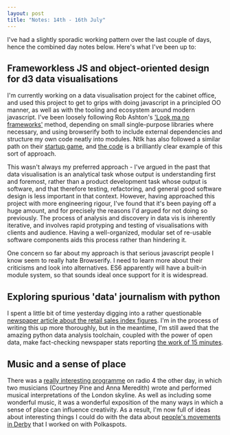 ```yaml
---
layout: post
title: "Notes: 14th - 16th July"
---
```


I've had a slightly sporadic working pattern over the last couple of days, hence the combined day notes below. Here's what I've been up to:

## Frameworkless JS and object-oriented design for d3 data visualisations
I'm currently working on a data visualisation project for the cabinet office, and used this project to get to grips with doing javascript in a principled OO manner, as well as with the tooling and ecosystem around modern javascript. I've been loosely following Rob Ashton's ['Look ma no frameworks'][1] method, depending on small single-purpose libraries where necessary, and using browserify both to include external dependencies and structure my own code neatly into modules. Ntlk has also followed a similar path on their [startup game][2], and [the code][3] is a brilliantly clear example of this sort of approach.

This wasn't always my preferred approach - I've argued in the past that data visualisation is an analytical task whose output is understanding first and foremost, rather than a product development task whose output is software, and that therefore testing, refactoring, and general good software design is less important in that context. However, having approached this project with more engineering rigour, I've found that it's been paying off a huge amount, and for precisely the reasons I'd argued for not doing so previously. The process of analysis and discovery in data vis is inherently iterative, and involves rapid protyping and testing of visualisations with clients and audience. Having a well-organized, modular set of re-usable software components aids this process rather than hindering it.

One concern so far about my approach is that serious javascript people I know seem to really hate Browserify. I need to learn more about their criticisms and look into alternatives. ES6 apparently will have a built-in module system, so that sounds ideal once support for it is widespread.

## Exploring spurious 'data' journalism with python
I spent a little bit of time yesterday digging into a rather questionable [newspaper article about the retail sales index figures][4]. I'm in the process of writing this up more thoroughly, but in the meantime, I'm still awed that the amazing python data analysis toolchain, coupled with the power of open data, make fact-checking newspaper stats reporting [the work of 15 minutes][5].

## Music and a sense of place
There was a [really interesting programme][6] on radio 4 the other day, in which two musicians (Courtney Pine and Anna Meredith) wrote and performed musical interpretations of the London skyline. As well as including some wonderful music, it was a wonderful exposition of the many ways in which a sense of place can influence creativity. As a result, I'm now full of ideas about interesting things I could do with the data about [people's movements in Derby][7] that I worked on with Polkaspots.

[1]: http://codeofrob.com/entries/look-ma,-no-frameworks.html
[2]: http://games.ntlk.net/startupgame/
[3]: http://code.thatspacecat.net/?p=startupgame.git
[4]: http://www.theguardian.com/business/2014/jul/14/interest-rate-fears-consumer-spending?commentpage=1
[5]: http://nbviewer.ipython.org/gist/timcowlishaw/99632356b3857ff622f5
[6]: http://www.bbc.co.uk/programmes/b04966rw
[7]: http://labs.polkaspots.com/flows/


